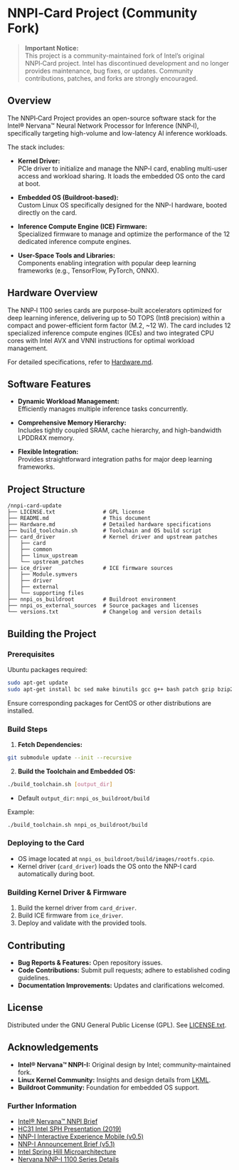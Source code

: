 # NNPI‑Card Project (Community Fork)

> **Important Notice:**  
> This project is a community-maintained fork of Intel’s original NNPI‑Card project. Intel has discontinued development and no longer provides maintenance, bug fixes, or updates. Community contributions, patches, and forks are strongly encouraged.

## Overview

The NNPI‑Card Project provides an open-source software stack for the Intel® Nervana™ Neural Network Processor for Inference (NNP‑I), specifically targeting high-volume and low-latency AI inference workloads.

The stack includes:

- **Kernel Driver:**  
  PCIe driver to initialize and manage the NNP‑I card, enabling multi-user access and workload sharing. It loads the embedded OS onto the card at boot.

- **Embedded OS (Buildroot-based):**  
  Custom Linux OS specifically designed for the NNP-I hardware, booted directly on the card.

- **Inference Compute Engine (ICE) Firmware:**  
  Specialized firmware to manage and optimize the performance of the 12 dedicated inference compute engines.

- **User-Space Tools and Libraries:**  
  Components enabling integration with popular deep learning frameworks (e.g., TensorFlow, PyTorch, ONNX).

## Hardware Overview

The NNP‑I 1100 series cards are purpose-built accelerators optimized for deep learning inference, delivering up to 50 TOPS (Int8 precision) within a compact and power-efficient form factor (M.2, ~12 W). The card includes 12 specialized inference compute engines (ICEs) and two integrated CPU cores with Intel AVX and VNNI instructions for optimal workload management.

For detailed specifications, refer to [Hardware.md](Hardware.md).

## Software Features

- **Dynamic Workload Management:**  
  Efficiently manages multiple inference tasks concurrently.

- **Comprehensive Memory Hierarchy:**  
  Includes tightly coupled SRAM, cache hierarchy, and high-bandwidth LPDDR4X memory.

- **Flexible Integration:**  
  Provides straightforward integration paths for major deep learning frameworks.

## Project Structure

```
/nnpi-card-update
├── LICENSE.txt               # GPL license
├── README.md                 # This document
├── Hardware.md               # Detailed hardware specifications
├── build_toolchain.sh        # Toolchain and OS build script
├── card_driver               # Kernel driver and upstream patches
│   ├── card
│   ├── common
│   ├── linux_upstream
│   └── upstream_patches
├── ice_driver                # ICE firmware sources
│   ├── Module.symvers
│   ├── driver
│   ├── external
│   └── supporting files
├── nnpi_os_buildroot         # Buildroot environment
├── nnpi_os_external_sources  # Source packages and licenses
└── versions.txt              # Changelog and version details
```

## Building the Project

### Prerequisites

Ubuntu packages required:

```bash
sudo apt-get update
sudo apt-get install bc sed make binutils gcc g++ bash patch gzip bzip2 perl tar cpio python3 unzip rsync libncurses-dev libelf-dev libssl-dev bison libarchive-dev
```

Ensure corresponding packages for CentOS or other distributions are installed.

### Build Steps

1. **Fetch Dependencies:**

```bash
git submodule update --init --recursive
```

2. **Build the Toolchain and Embedded OS:**

```bash
./build_toolchain.sh [output_dir]
```

- Default `output_dir`: `nnpi_os_buildroot/build`

Example:

```bash
./build_toolchain.sh nnpi_os_buildroot/build
```

### Deploying to the Card

- OS image located at `nnpi_os_buildroot/build/images/rootfs.cpio`.
- Kernel driver (`card_driver`) loads the OS onto the NNP-I card automatically during boot.

### Building Kernel Driver & Firmware

1. Build the kernel driver from `card_driver`.
2. Build ICE firmware from `ice_driver`.
3. Deploy and validate with the provided tools.

## Contributing

- **Bug Reports & Features:** Open repository issues.
- **Code Contributions:** Submit pull requests; adhere to established coding guidelines.
- **Documentation Improvements:** Updates and clarifications welcomed.

## License

Distributed under the GNU General Public License (GPL). See [LICENSE.txt](LICENSE.txt).

## Acknowledgements

- **Intel® Nervana™ NNPI-I:** Original design by Intel; community-maintained fork.
- **Linux Kernel Community:** Insights and design details from [LKML](https://lore.kernel.org/lkml/20210512071046.34941-1-guy.zadicario@intel.com/).
- **Buildroot Community:** Foundation for embedded OS support.

### Further Information

- [Intel® Nervana™ NNPI Brief](https://intel.ai/nervana-nnp/nnpi)
- [HC31 Intel SPH Presentation (2019)](https://old.hotchips.org/hc31/HC31_2.6_Intel_SPH_2019_v3.pdf)
- [NNP-I Interactive Experience Mobile (v0.5)](https://community.intel.com/cipcp26785/attachments/cipcp26785/developer-cloud/1633/2/16433-1_NNP-I_Interactive_Experience_Mobile_v0.5.pdf)
- [NNP-I Announcement Brief (v5.1)](https://community.intel.com/cipcp26785/attachments/cipcp26785/developer-cloud/1633/1/16433-1_NNP-announce_NNP-I_brief_v5.1.pdf)
- [Intel Spring Hill Microarchitecture](https://en.wikichip.org/wiki/intel/microarchitectures/spring_hill)
- [Nervana NNP-I 1100 Series Details](https://en.wikichip.org/wiki/nervana/nnp/nnp-i_1100)


